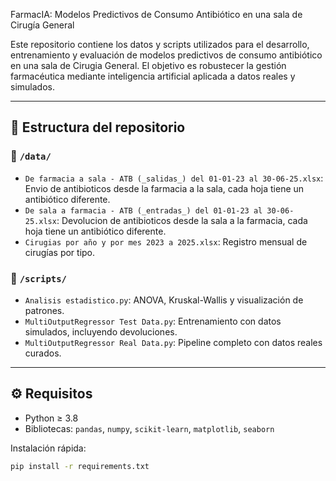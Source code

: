 FarmacIA: Modelos Predictivos de Consumo Antibiótico en una sala de Cirugía General

Este repositorio contiene los datos y scripts utilizados para el desarrollo, entrenamiento y evaluación de modelos predictivos de consumo antibiótico en una sala de Cirugia General. El objetivo es robustecer la gestión farmacéutica mediante inteligencia artificial aplicada a datos reales y simulados.

---

## 📁 Estructura del repositorio

### 📂 `/data/`
- `De farmacia a sala - ATB (_salidas_) del 01-01-23 al 30-06-25.xlsx`: Envio de antibioticos desde la farmacia a la sala, cada hoja tiene un antibiótico diferente.
- `De sala a farmacia - ATB (_entradas_) del 01-01-23 al 30-06-25.xlsx`: Devolucion de antibioticos desde la sala a la farmacia, cada hoja tiene un antibiótico diferente.
- `Cirugias por año y por mes 2023 a 2025.xlsx`: Registro mensual de cirugías por tipo.

### 📂 `/scripts/`
- `Analisis estadistico.py`: ANOVA, Kruskal-Wallis y visualización de patrones.
- `MultiOutputRegressor Test Data.py`: Entrenamiento con datos simulados, incluyendo devoluciones.
- `MultiOutputRegressor Real Data.py`: Pipeline completo con datos reales curados.

---

## ⚙️ Requisitos

- Python ≥ 3.8
- Bibliotecas: `pandas`, `numpy`, `scikit-learn`, `matplotlib`, `seaborn`

Instalación rápida:
```bash
pip install -r requirements.txt
